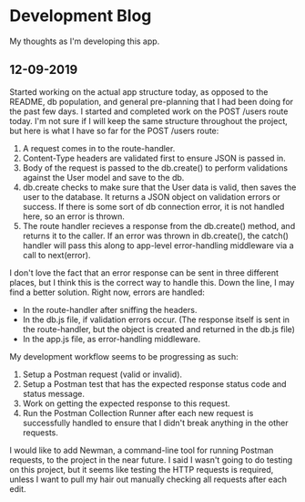 # Development Blog

My thoughts as I'm developing this app.

## 12-09-2019

Started working on the actual app structure today, as opposed to the README, db population, and general pre-planning that I had been doing for the past few days. I started and completed work on the POST /users route today. I'm not sure if I will keep the same structure throughout the project, but here is what I have so far for the POST /users route:

1. A request comes in to the route-handler.
2. Content-Type headers are validated first to ensure JSON is passed in.
3. Body of the request is passed to the db.create() to perform validations against the User model and save to the db.
4. db.create checks to make sure that the User data is valid, then saves the user to the database. It returns a JSON object on validation errors or success. If there is some sort of db connection error, it is not handled here, so an error is thrown.
5. The route handler recieves a response from the db.create() method, and returns it to the caller. If an error was thrown in db.create(), the catch() handler will pass this along to app-level error-handling middleware via a call to next(error).

I don't love the fact that an error response can be sent in three different places, but I think this is the correct way to handle this. Down the line, I may find a better solution. Right now, errors are handled:

- In the route-handler after sniffing the headers.
- In the db.js file, if validation errors occur. (The response itself is sent in the route-handler, but the object is created and returned in the db.js file)
- In the app.js file, as error-handling middleware. 

My development workflow seems to be progressing as such:

1. Setup a Postman request (valid or invalid).
2. Setup a Postman test that has the expected response status code and status message.
3. Work on getting the expected response to this request.
4. Run the Postman Collection Runner after each new request is successfully handled to ensure that I didn't break anything in the other requests.

I would like to add Newman, a command-line tool for running Postman requests, to the project in the near future. I said I wasn't going to do testing on this project, but it seems like testing the HTTP requests is required, unless I want to pull my hair out manually checking all requests after each edit. 


